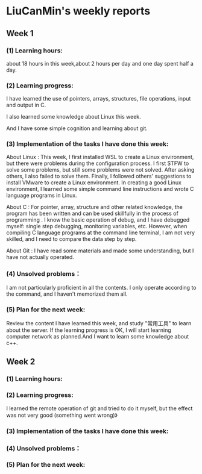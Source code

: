 # LiuCanMin's weekly reports
## Week 1
### (1) Learning hours:

about 18 hours in this week,about 2 hours per day and one day spent half a day.

### (2) Learning progress:

I have learned the use of pointers, arrays, structures, file operations, input and output in C.  

I also learned some knowledge about Linux this week.  

And I have some simple cognition and learning about git.

### (3) Implementation of the tasks I have done this week:

About Linux : This week, I first installed WSL to create a Linux environment, but there were problems during the configuration process. I first STFW to solve some problems, but still some problems were not solved. After asking others, I also failed to solve them. Finally, I followed others' suggestions to install VMware to create a Linux environment. In creating a good Linux environment, I learned some simple command line instructions and wrote C language programs in Linux.  

About C : For pointer, array, structure and other related knowledge, the program has been written and can be used skillfully in the process of programming . I know the basic operation of debug, and I have debugged myself: single step debugging, monitoring variables, etc. However, when compiling C language programs at the command line terminal, I am not very skilled, and I need to compare the data step by step.  

About Git : I have read some materials and made some understanding, but I have not actually operated.  

### (4) Unsolved problems：

I am not particularly proficient in all the contents. I only operate according to the command, and I haven't memorized them all. 

### (5) Plan for the next week:

Review the content I have learned this week, and study "常用工具" to learn about the server. If the learning progress is OK, I will start learning computer network as planned.And I want to learn some knowledge about c++.

## Week 2

### (1) Learning hours:

### (2) Learning progress:

I learned the remote operation of git and tried to do it myself, but the effect was not very good (something went wrong)》

### (3) Implementation of the tasks I have done this week:

### (4) Unsolved problems：

### (5) Plan for the next week:
